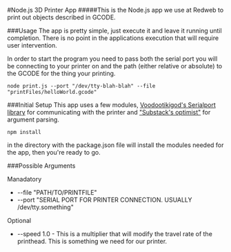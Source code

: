 #Node.js 3D Printer App
#####This is the Node.js app we use at Redweb to print out objects described in GCODE.

###Usage
The app is pretty simple, just execute it and leave it running until completion. There is no point in the applications execution that will require user intervention.

In order to start the program you need to pass both the serial port you will be connecting to your printer on and the path (either relative or absolute) to the GCODE for the thing your printing.

```
node print.js --port "/dev/tty-blah-blah" --file "printFiles/helloWorld.gcode"
```

###Initial Setup
This app uses a few modules, [Voodootikigod's Serialport library](https://github.com/voodootikigod/node-serialport) for communicating with the printer and ["Substack's optimist"](https://github.com/substack/node-optimist) for argument parsing.

```
npm install
```

in the directory with the package.json file will install the modules needed for the app, then you're ready to go.

###Possible Arguments

Manadatory
+ --file "PATH/TO/PRINTFILE"
+ --port "SERIAL PORT FOR PRINTER CONNECTION. USUALLY /dev/tty.something"

Optional
+ --speed 1.0 - This is a multiplier that will modify the travel rate of the printhead. This is something we need for our printer.